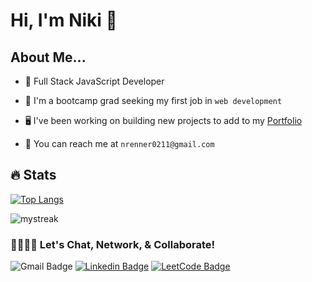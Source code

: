# Hi, I'm Niki 👋

## About Me...

- 💛 Full Stack JavaScript Developer

- 🌱 I'm a bootcamp grad seeking my first job in `web development`

- 🖥️ I've been working on building new projects to add to my [Portfolio](https://nrenner0211.github.io/super-react-portfolio/)

- 📧 You can reach me at `nrenner0211@gmail.com`

## 🔥 Stats 

[![Top Langs](https://github-readme-stats.vercel.app/api/top-langs/?username=nrenner0211&layout=compact&style=tokyonight)](https://github.com/nrenner0211/github-readme-stats)

<img src="https://github-readme-streak-stats.herokuapp.com/?user=nrenner0211&theme=tokyonight" alt="mystreak"/>

### 🫱🏻‍🫲🏾 Let's Chat, Network, & Collaborate!

![Gmail Badge](https://img.shields.io/badge/nrenner0211@gmail.com-D14836?style=for-the-badge&logo=gmail&logoColor=white)
[![Linkedin Badge](https://img.shields.io/badge/nrenner0211-0077B5?style=for-the-badge&logo=linkedin&logoColor=white&link=https://www.linkedin.com/in/nicolette-renner/)](https://www.linkedin.com/in/nicolette-renner/)
[![LeetCode Badge](https://img.shields.io/badge/-LeetCode-FFA116?style=for-the-badge&logo=LeetCode&logoColor=black&link=https://www.leetcode.com/nrenner0211/)](https://www.leetcode.com/nrenner0211/)
